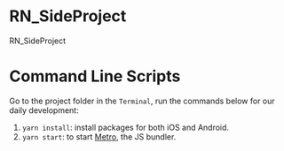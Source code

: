 # RN_SideProject
RN_SideProject

# Command Line Scripts

Go to the project folder in the `Terminal`, run the commands below for our daily development:

1. `yarn install`: install packages for both iOS and Android.
2. `yarn start`: to start [Metro](https://facebook.github.io/metro/), the JS bundler.
